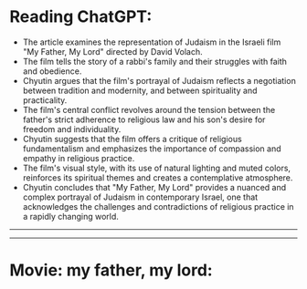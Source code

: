 # Reading ChatGPT:
-   The article examines the representation of Judaism in the Israeli film "My Father, My Lord" directed by David Volach.
-   The film tells the story of a rabbi's family and their struggles with faith and obedience.
-   Chyutin argues that the film's portrayal of Judaism reflects a negotiation between tradition and modernity, and between spirituality and practicality.
-   The film's central conflict revolves around the tension between the father's strict adherence to religious law and his son's desire for freedom and individuality.
-   Chyutin suggests that the film offers a critique of religious fundamentalism and emphasizes the importance of compassion and empathy in religious practice.
-   The film's visual style, with its use of natural lighting and muted colors, reinforces its spiritual themes and creates a contemplative atmosphere.
-   Chyutin concludes that "My Father, My Lord" provides a nuanced and complex portrayal of Judaism in contemporary Israel, one that acknowledges the challenges and contradictions of religious practice in a rapidly changing world.
-----------------------------------------------------------------------
-----------------------------------------------------------------------
# Movie: my father, my lord:
